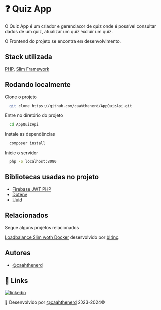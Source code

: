 
# ❓ Quiz App

O Quiz App é um criador e gerenciador de quiz onde é possível consultar dados de um quiz, atualizar um quiz  excluir um quiz.

O Frontend do projeto se encontra em desenvolvimento.


## Stack utilizada

[PHP](https://www.php.net/), [Slim Framework](https://www.slimframework.com/docs/v3/)


## Rodando localmente

Clone o projeto

```bash
  git clone https://github.com/caahthenerd/AppQuizApi.git
```

Entre no diretório do projeto

```bash
  cd AppQuizApi
```

Instale as dependências

```bash
  composer install
```

Inicie o servidor

```bash
  php -S localhost:8080
```


## Bibliotecas usadas no projeto

 - [Firebase JWT PHP](https://github.com/firebase/php-jwt)
 - [Dotenv](https://github.com/vlucas/phpdotenv)
 - [Uuid](https://github.com/ramsey/uuid)


## Relacionados

Segue alguns projetos relacionados

[Loadbalance Slim woth Docker](https://github.com/bl4nc/php-fpm-slim-loadbalance) desenvolvido por [bl4nc](https://github.com/bl4nc).
## Autores

- [@caahthenerd](https://github.com/caahthenerd)


## 🔗 Links
[![linkedin](https://img.shields.io/badge/linkedin-0A66C2?style=for-the-badge&logo=linkedin&logoColor=white)](https://www.linkedin.com/in/carolaynesantsilva/)


🌟 Desenvolvido por [@caahthenerd](https://github.com/caahthenerd) 2023-2024©
